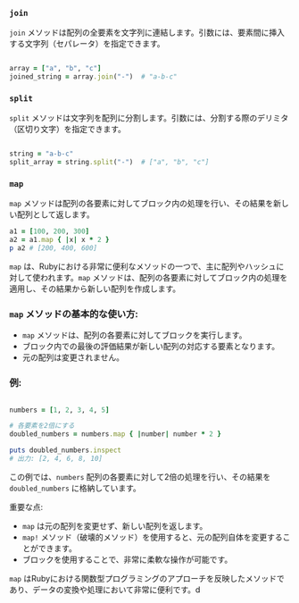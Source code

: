 ### `join`

`join` メソッドは配列の全要素を文字列に連結します。引数には、要素間に挿入する文字列（セパレータ）を指定できます。

```ruby

array = ["a", "b", "c"]
joined_string = array.join("-")  # "a-b-c"

```

### `split`

`split` メソッドは文字列を配列に分割します。引数には、分割する際のデリミタ（区切り文字）を指定できます。

```ruby

string = "a-b-c"
split_array = string.split("-")  # ["a", "b", "c"]

```

### `map`

`map` メソッドは配列の各要素に対してブロック内の処理を行い、その結果を新しい配列として返します。

```ruby
a1 = [100, 200, 300]
a2 = a1.map { |x| x * 2 }
p a2 # [200, 400, 600]

```

`map` は、Rubyにおける非常に便利なメソッドの一つで、主に配列やハッシュに対して使われます。`map` メソッドは、配列の各要素に対してブロック内の処理を適用し、その結果から新しい配列を作成します。

### `map` メソッドの基本的な使い方:

- `map` メソッドは、配列の各要素に対してブロックを実行します。
- ブロック内での最後の評価結果が新しい配列の対応する要素となります。
- 元の配列は変更されません。

### 例:

```ruby

numbers = [1, 2, 3, 4, 5]

# 各要素を2倍にする
doubled_numbers = numbers.map { |number| number * 2 }

puts doubled_numbers.inspect
# 出力: [2, 4, 6, 8, 10]

```

この例では、`numbers` 配列の各要素に対して2倍の処理を行い、その結果を `doubled_numbers` に格納しています。

重要な点:

- `map` は元の配列を変更せず、新しい配列を返します。
- `map!` メソッド（破壊的メソッド）を使用すると、元の配列自体を変更することができます。
- ブロックを使用することで、非常に柔軟な操作が可能です。

`map` はRubyにおける関数型プログラミングのアプローチを反映したメソッドであり、データの変換や処理において非常に便利です。d